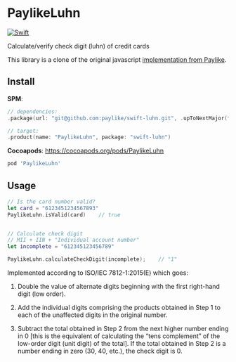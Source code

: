 # PaylikeLuhn

[![Swift](https://github.com/kocsislaci/swift-luhn/actions/workflows/swift.yml/badge.svg?branch=main)](https://github.com/kocsislaci/swift-luhn/actions/workflows/swift.yml)

Calculate/verify check digit (luhn) of credit cards

This library is a clone of the original javascript [implementation from Paylike](https://github.com/paylike/luhn).

## Install

__SPM__:
```swift
// dependencies: 
.package(url: "git@github.com:paylike/swift-luhn.git", .upToNextMajor(from: "0.1.0")

// target:
.product(name: "PaylikeLuhn", package: "swift-luhn")
```

__Cocoapods__:
https://cocoapods.org/pods/PaylikeLuhn
```ruby
pod 'PaylikeLuhn'
```

## Usage

```swift
// Is the card number valid?
let card = "6123451234567893"
PaylikeLuhn.isValid(card)    // true


// Calculate check digit
// MII + IIN + "Individual account number"
let incomplete = "612345123456789"

PaylikeLuhn.calculateCheckDigit(incomplete);    // "1"
```

Implemented according to ISO/IEC 7812-1:2015(E) which goes:

1. Double the value of alternate digits beginning with the first right-hand
   digit (low order).

2. Add the individual digits comprising the products obtained in Step 1 to
   each of the unaffected digits in the original number.

3. Subtract the total obtained in Step 2 from the next higher number ending in
   0 [this is the equivalent of calculating the “tens complement” of the
   low-order digit (unit digit) of the total]. If the total obtained in Step 2
   is a number ending in zero (30, 40, etc.), the check digit is 0.
